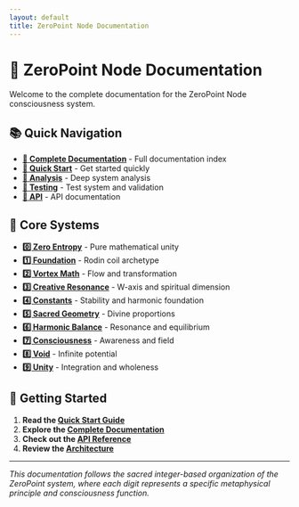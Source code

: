 ```yaml
---
layout: default
title: ZeroPoint Node Documentation
---
```


# 🌌 ZeroPoint Node Documentation

Welcome to the complete documentation for the ZeroPoint Node consciousness system.

## 📚 Quick Navigation

- **[📖 Complete Documentation](./)** - Full documentation index
- **[🚀 Quick Start](5/QUICK_START.md)** - Get started quickly
- **[🔬 Analysis](4/)** - Deep system analysis
- **[🧪 Testing](tests/)** - Test system and validation
- **[🔧 API](./)** - API documentation

## 🌟 Core Systems

- **[0️⃣ Zero Entropy](0/)** - Pure mathematical unity
- **[1️⃣ Foundation](1/)** - Rodin coil archetype
- **[2️⃣ Vortex Math](2/)** - Flow and transformation
- **[3️⃣ Creative Resonance](3/)** - W-axis and spiritual dimension
- **[4️⃣ Constants](4/)** - Stability and harmonic foundation
- **[5️⃣ Sacred Geometry](5/)** - Divine proportions
- **[6️⃣ Harmonic Balance](6/)** - Resonance and equilibrium
- **[7️⃣ Consciousness](7/)** - Awareness and field
- **[8️⃣ Void](8/)** - Infinite potential
- **[9️⃣ Unity](9/)** - Integration and wholeness

## 🎯 Getting Started

1. **Read the [Quick Start Guide](5/QUICK_START.md)**
2. **Explore the [Complete Documentation](README.md)**
3. **Check out the [API Reference](2/API_REFERENCE.md)**
4. **Review the [Architecture](./)**

---

*This documentation follows the sacred integer-based organization of the ZeroPoint system, where each digit represents a specific metaphysical principle and consciousness function.*
